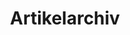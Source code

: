 ---
title: "Artikelarchiv" # 归档页面的标题，你可以根据需要自定义
layout: "archives" # 使用的布局模板，确保与归档页面兼容
description: "Willkommen auf der Artikelarchivseite, auf der Sie frühere Blogbeiträge durchsuchen können" # 页面描述，介绍了页面的用途
summary: "Artikelarchiv" # 页面摘要，简洁地概括了页面的主题
---